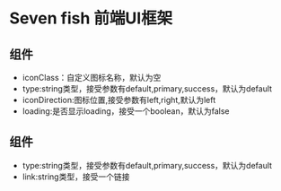 # Seven fish 前端UI框架
## <qgy-button>组件
+ iconClass：自定义图标名称，默认为空
+ type:string类型，接受参数有default,primary,success，默认为default
+ iconDirection:图标位置,接受参数有left,right,默认为left
+ loading:是否显示loading，接受一个boolean，默认为false
## <qgy-link>组件
+ type:string类型，接受参数有default,primary,success，默认为default
+ link:string类型，接受一个链接